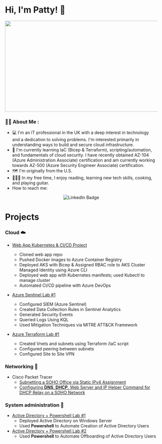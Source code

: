 # Hi, I'm Patty! :wave:

<div align="center">
  <img src="https://media.giphy.com/media/v1.Y2lkPTc5MGI3NjExMXNmZW11Ym1jY295enE4NW83MmhrdjA1cnc5eWo2NGo5d2s0Yng0YSZlcD12MV9pbnRlcm5hbF9naWZfYnlfaWQmY3Q9Zw/HqWU6NTLNLzg2Qf5rH/giphy.gif" width="600" height="300"/>
</div>

### :woman_technologist: About Me :
- :computer: I'm an IT professional in the UK with a deep interest in technology and a dedication to solving problems. I'm interested primarily in understanding ways to build and secure cloud infrastructure.
- :open_book: I'm currently learning IaC (Bicep & Terraform), scripting/automation, and fundamentals of cloud security. I have recently obtained AZ-104 (Azure Administration Associate) certification and am currently working towards AZ-500 (Azure Security Engineer Associate) certification.
- :world_map: I'm originally from the U.S. 
- :superhero_woman::triangular_flag_on_post: In my free time, I enjoy reading, learning new tech skills, cooking, and playing guitar.
- How to reach me:
<p align="center">
  <img src="https://img.shields.io/badge/LinkedIn-blue?style=for-the-badge&logo=linkedin&logoColor=white" alt="LinkedIn Badge"/>
</p>

# Projects 

### **Cloud :cloud:**
- [Web App Kubernetes & CI/CD Project](https://github.com/pattytechuk/web-app-CI-CD-project)
  - Cloned web app repo
  - Pushed Docker images to Azure Container Registry
  - Deployed AKS with Bicep & Assigned RBAC role to AKS Cluster Managed Identity using Azure CLI
  - Deployed web app with Kubernetes manifests; used Kubectl to manage cluster
  - Automated CI/CD pipeline with Azure DevOps
 
- [Azure Sentinel Lab #1](https://github.com/pattytechuk/Sentinel1)
  - Configured SIEM (Azure Sentinel)
  - Created Data Collection Rules in Sentinel Analytics
  - Generated Security Events
  - Queried Logs Using KQL
  - Used Mitigation Techniques via MITRE ATT&CK Framework
 
- [Azure Terraform Lab #1](https://github.com/pattytechuk/Azure-Terraform-Lab1)
  - Created Vnets and subnets using Terraform /IaC script
  - Configured peering between subnets
  - Configured Site to Site VPN

### **Networking :satellite:**
- Cisco Packet Tracer
  - [Subnetting a SOHO Office via Static IPv4 Assignment](https://github.com/pattytechuk/CPT-Small-SOHO-Network)
  - [Configuring **DNS, DHCP,** Web Server and IP Helper Command for DHCP Relay on a SOHO Network](https://github.com/pattytechuk/CPT-DNSDHCP)
 
### **System administration :wrench:**
- [Active Directory + Powershell Lab #1](https://github.com/pattytechuk/Powershell1)
  - Deployed Active Directory on Windows Server
  - Used **Powershell** to Automate Creation of Active Directory Users
- [Active Directory + Powershell Lab #2](https://github.com/pattytechuk/Powershell2)
  - Used **Powershell** to Automate Offboarding of Active Directory Users







